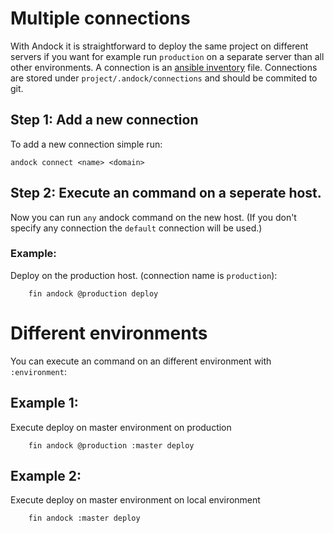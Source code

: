 # Multiple connections  
With Andock it is straightforward to deploy the same project on different servers if you want for example run `production` on a separate server than all other environments.
A connection is an [ansible inventory](https://docs.ansible.com/ansible/latest/user_guide/intro_inventory.html) file. Connections are stored under `project/.andock/connections` and should be commited to git.

## Step 1: Add a new connection
To add a new connection simple run: 
```
andock connect <name> <domain>
```

## Step 2: Execute an command on a seperate host. 
Now you can run `any` andock command on the new host. (If you don't specify any connection the `default` connection will be used.)

### Example:
Deploy on the production host. (connection name is `production`):
```
    fin andock @production deploy
```

# Different environments
You can execute an command on an different environment with `:environment`:

## Example 1:

Execute deploy on master environment on production
```
    fin andock @production :master deploy
```

## Example 2:

Execute deploy on master environment on local environment
```
    fin andock :master deploy
```